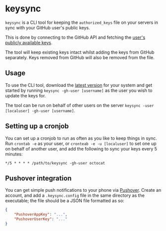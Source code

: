 # keysync

`keysync` is a CLI tool for keeping the `authorized_keys` file on your servers
in sync with your GitHub user's public keys.

This is done by connecting to the GitHub API and fetching the [user's publicly
available keys](https://developer.github.com/v3/users/keys/#list-public-keys-for-a-user).

The tool will keep existing keys intact whilst adding the keys from GitHub separately.
Keys removed from GitHub will also be removed from the file.

## Usage

To use the CLI tool, download the [latest version](https://github.com/dhensby/keysync/releases/latest)
for your system and get started by running `keysync -gh-user [username]` as the
user you wish to update the keys for.

The tool can be run on behalf of other users on the server `keysync -user [localuser] -gh-user [username]`.

## Setting up a cronjob

You can set up a cronjob to run as often as you like to keep things in sync. Run
`crontab -e` as your user, or `cronteab -e -u [localuser]` to set one up on behalf
of another user, and add the following to sync your keys every 5 minutes:

```cron
*/5 * * * * /path/to/keysync -gh-user octocat
```

## Pushover integration

You can get simple push notifications to your phone via [Pushover](https://pushover.net/).
Create an account, and add a `.keysync.config` file in the same directory as the executable;
the file should be a JSON file formatted as so:

```json
{
    "PushoverAppKey": "...",
    "PushoverUserKey": "..."
}
```